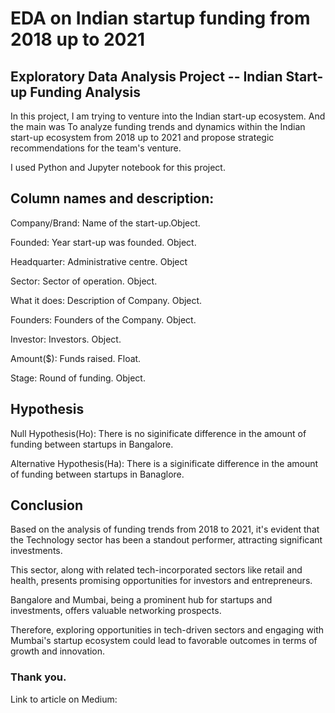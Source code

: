 # EDA on Indian startup funding from 2018 up to 2021
## Exploratory Data Analysis Project -- Indian Start-up Funding Analysis

In this project, I am trying to venture into the Indian start-up ecosystem. And the main was To analyze funding trends and dynamics within the Indian start-up ecosystem from 2018 up to 2021 and propose strategic recommendations for the team's venture.

I used Python and Jupyter notebook for this project.

## Column names and description:
Company/Brand: Name of the start-up.Object.

Founded: Year start-up was founded. Object.

Headquarter: Administrative centre. Object

Sector: Sector of operation. Object.

What it does: Description of Company. Object.

Founders: Founders of the Company. Object.

Investor: Investors. Object.

Amount($): Funds raised. Float.

Stage: Round of funding. Object.

## Hypothesis
Null Hypothesis(Ho): There is no siginificate difference in the amount of funding between startups in Bangalore.

Alternative Hypothesis(Ha): There is a siginificate difference in the amount of funding between startups in Banaglore.

## Conclusion 
Based on the analysis of funding trends from 2018 to 2021, it's evident that the Technology sector has been a standout performer, attracting significant investments.

This sector, along with related tech-incorporated sectors like retail and health, presents promising opportunities for investors and entrepreneurs. 

Bangalore and Mumbai, being a prominent hub for startups and investments, offers valuable networking prospects. 

Therefore, exploring opportunities in tech-driven sectors and engaging with Mumbai's startup ecosystem could lead to favorable outcomes in terms of growth and innovation.

### Thank you.


Link to article on Medium: 





